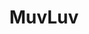 --- 
title: "MuvLuv"
publishdate: "2019-4-4T16:48:46+02:00"
src: "https://365manga.net/manga/muvluv"
image: "https://data.365manga.net/images/thumbnails/24293-muvluv.jpg"
description: "Based on the game by Age, spin-off of the Kimi ga Nozomu Eien game. From Solaris-SVU: Takeru and Sumika have been neighbors and friends since they were little, but when a mysterious girl arrives, and is found in bed with Takeru, their daily lives will be thrown into chaos."
---